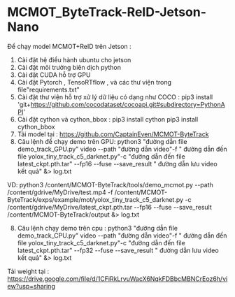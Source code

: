 # MCMOT_ByteTrack-ReID-Jetson-Nano
Để chạy model MCMOT+ReID trên Jetson : 
1. Cài đặt hệ điều hành ubuntu cho jetson 
2. Cài đặt môi trường biên dịch python 
3. Cài đặt CUDA hỗ trợ GPU 
4. Cài đặt Pytorch , TensoRTflow , và các thư viện trong file"requirements.txt"
5. Cài đặt thư viện hỗ trợ  xử lý dữ liệu có dạng như COCO : pip3 install 'git+https://github.com/cocodataset/cocoapi.git#subdirectory=PythonAPI'
6. Cài đặt cython và cython_bbox :
pip3 install cython
pip3 install cython_bbox
6. Tải model tại : https://github.com/CaptainEven/MCMOT-ByteTrack
7. Câu lệnh để chạy demo trên GPU: 
python3 "đường dẫn file demo_track_GPU.py"  video --path "đường dẫn video"-f " đường dẫn đến file yolox_tiny_track_c5_darknet.py"-c "đường dẫn đến file latest_ckpt.pth.tar" --fp16 --fuse --save_result " đường dẫn lưu video kết quả" &> log.txt

VD: 
python3 /content/MCMOT-ByteTrack/tools/demo_mcmot.py --path /content/gdrive/MyDrive/test.mp4 -f /content/MCMOT-ByteTrack/exps/example/mot/yolox_tiny_track_c5_darknet.py -c /content/gdrive/MyDrive/latest_ckpt.pth.tar --fp16 --fuse --save_result /content/MCMOT-ByteTrack/output &> log.txt

8. Câu lệnh chạy demo trên cpu : 
python3 "đường dẫn file demo_track_CPU.py"  video --path "đường dẫn video"-f " đường dẫn đến file yolox_tiny_track_c5_darknet.py"-c "đường dẫn đến file latest_ckpt.pth.tar" --fp32 --fuse --save_result " đường dẫn lưu video kết quả" &> log.txt

Tải weight tại  : https://drive.google.com/file/d/1CFiRkLrvuWacX6NqkFDBbcMBNCrEoz6h/view?usp=sharing
